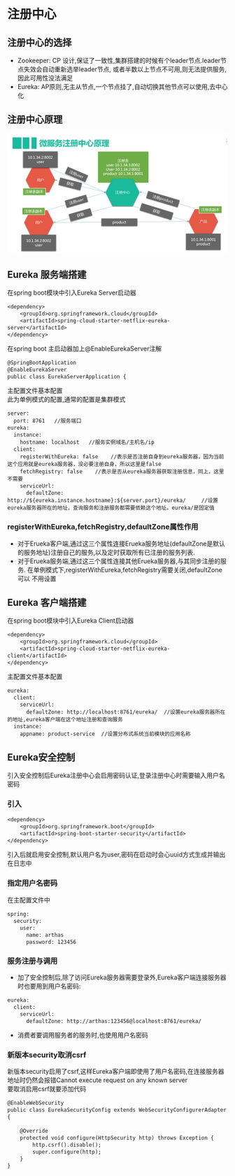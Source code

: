 # 注册中心
## 注册中心的选择
* Zookeeper: CP 设计,保证了一致性,集群搭建的时候有个leader节点.leader节点失效会自动重新选举leader节点,
或者半数以上节点不可用,则无法提供服务,因此可用性没法满足
* Eureka: AP原则,无主从节点,一个节点挂了,自动切换其他节点可以使用,去中心化
## 注册中心原理
![原理](registry.png)
## Eureka 服务端搭建
在spring boot模块中引入Eureka Server启动器
```
<dependency>
    <groupId>org.springframework.cloud</groupId>
    <artifactId>spring-cloud-starter-netflix-eureka-server</artifactId>
</dependency>
```
在spring boot 主启动器加上@EnableEurekaServer注解
```
@SpringBootApplication
@EnableEurekaServer
public class EurekaServerApplication {
```
主配置文件基本配置  
此为单例模式的配置,通常的配置是集群模式  
```
server:
  port: 8761   //服务端口
eureka:
  instance:
    hostname: localhost   //服务实例域名/主机名/ip
  client:
    registerWithEureka: false    //表示是否注册自身到eureka服务器，因为当前这个应用就是eureka服务器，没必要注册自身，所以这里是false
    fetchRegistry: false    //表示是否从eureka服务器获取注册信息，同上，这里不需要
    serviceUrl:
      defaultZone: http://${eureka.instance.hostname}:${server.port}/eureka/     //设置eureka服务器所在的地址，查询服务和注册服务都需要依赖这个地址。eureka/是固定值
```
### registerWithEureka,fetchRegistry,defaultZone属性作用
* 对于Erueka客户端,通过这三个属性连接Erueka服务地址(defaultZone是默认的服务地址)注册自己的服务,以及定时获取所有已注册的服务列表.
* 对于Erueka服务端,通过这三个属性连接其他Erueka服务器,与其同步注册的服务. 在单例模式下,registerWithEureka,fetchRegistry需要关闭,defaultZone可以
不用设置
## Eureka 客户端搭建
在spring boot模块中引入Eureka Client启动器
```
<dependency>
    <groupId>org.springframework.cloud</groupId>
    <artifactId>spring-cloud-starter-netflix-eureka-client</artifactId>
</dependency>
```
主配置文件基本配置
```
eureka:
  client:
    serviceUrl:
      defaultZone: http://localhost:8761/eureka/  //设置eureka服务器所在的地址,eureka客户端在这个地址注册和查询服务
  instance:
    appname: product-service  //设置分布式系统当前模块的应用名称
```
## Eureka安全控制
引入安全控制后Eureka注册中心会启用密码认证,登录注册中心时需要输入用户名密码
### 引入
```
<dependency>
    <groupId>org.springframework.boot</groupId>
    <artifactId>spring-boot-starter-security</artifactId>
</dependency>
```
引入后就启用安全控制,默认用户名为user,密码在启动时会心uuid方式生成并输出在日志中
### 指定用户名密码
在主配置文件中
```
spring:
  security:
    user:
      name: arthas
      password: 123456
```
### 服务注册与调用
* 加了安全控制后,除了访问Eureka服务器需要登录外,Eureka客户端连接服务器时也要用到用户名密码:
```
eureka:
  client:
    serviceUrl:
      defaultZone: http://arthas:123456@localhost:8761/eureka/
```
* 消费者要调用服务者的服务时,也使用用户名密码
### 新版本security取消csrf
新版本security启用了csrf,这样Eureka客户端即使用了用户名密码,在连接服务器地址时仍然会报错Cannot execute request on any known server  
要取消启用csrf就要添加代码
```
@EnableWebSecurity
public class EurekaSecurityConfig extends WebSecurityConfigurerAdapter {

    @Override
    protected void configure(HttpSecurity http) throws Exception {
        http.csrf().disable();
        super.configure(http);
    }
}
```
